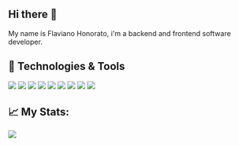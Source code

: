 ## Hi there 👋

My name is Flaviano Honorato, i'm a backend and frontend software developer.

## 🔧 Technologies & Tools
![](https://img.shields.io/badge/OS-macOS-informational?style=flat&logo=mac&logoColor=white&color=2057f7)
![](https://img.shields.io/badge/Editor-phpstorm-informational?style=flat&logo=jetbrains&logoColor=white&color=2057f7)
![](https://img.shields.io/badge/Language-php-informational?style=flat&logo=php&logoColor=white&color=2057f7)
![](https://img.shields.io/badge/Framework-Laravel-informational?style=flat&logo=laravel&logoColor=white&color=2057f7)
![](https://img.shields.io/badge/Framework-CakePHP-informational?style=flat&logo=cakephp&logoColor=white&color=2057f7)
![](https://img.shields.io/badge/Language-JavaScript-informational?style=flat&logo=javascript&logoColor=white&color=2057f7)
![](https://img.shields.io/badge/Framework-Vue-informational?style=flat&logo=vue.js&logoColor=white&color=2057f7)
![](https://img.shields.io/badge/Database-PostgreSQL-informational?style=flat&logo=postgresql&logoColor=white&color=2057f7)
![](https://img.shields.io/badge/Database-mySQL-informational?style=flat&logo=mysql&logoColor=white&color=2057f7)

## &#x1f4c8; My Stats:
<img src="https://github-readme-stats.vercel.app/api?username=flavianohonorato&show_icons=true&theme=nord">

<!-- ## I'm listering now: -->
<!-- ![Spotify recently played](https://spotify-recently-played-readme.vercel.app/api?user=12162128052&width=500) -->

<!--
**flavianohonorato/flavianohonorato** is a ✨ _special_ ✨ repository because its `README.md` (this file) appears on your GitHub profile.

Here are some ideas to get you started:

- 🔭 I’m currently working on ...
- 🌱 I’m currently learning ...
- 👯 I’m looking to collaborate on ...
- 🤔 I’m looking for help with ...
- 💬 Ask me about ...
- 📫 How to reach me: ...
- 😄 Pronouns: ...
- ⚡ Fun fact: ...
-->

